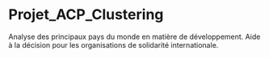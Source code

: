# Projet_ACP_Clustering
Analyse des principaux pays du monde en matière de développement. Aide à la décision pour les organisations de solidarité internationale. 
